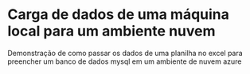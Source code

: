 # Carga de dados de uma máquina local para um ambiente nuvem

Demonstração de como passar os dados de uma planilha no excel para preencher um banco de dados mysql em um ambiente de nuvem azure
